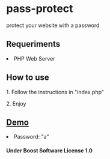 # pass-protect
protect your website with a password

## Requeriments
<li>PHP Web Server</li>

## How to use
<p>1. Follow the instructions in "index.php"</p>
<p>2. Enjoy</p>

## [Demo](https://pass-protect.l64.repl.co)
<li>Password: "a"</li>

#### Under Boost Software License 1.0
